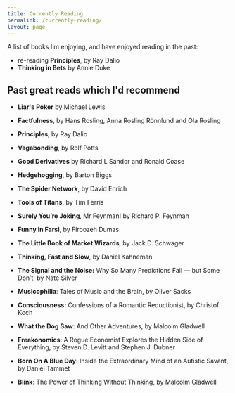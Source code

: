 ```yaml
---
title: Currently Reading
permalink: /currently-reading/
layout: page
---
```

A list of books I’m enjoying, and have enjoyed reading in the past:

  * re-reading **Principles**, by Ray Dalio 
  * **Thinking in Bets** by Annie Duke  

## Past great reads which I'd recommend 

  * **Liar's Poker** by Michael Lewis 

  * **Factfulness**, by Hans Rosling, Anna Rosling Rönnlund and Ola Rosling

  * **Principles**, by Ray Dalio  

  * **Vagabonding**, by Rolf Potts 

  * **Good Derivatives** by Richard L Sandor and Ronald Coase

  * **Hedgehogging**, by Barton Biggs 

  * **The Spider Network**, by David Enrich

  * **Tools of Titans**, by Tim Ferris 

  * **Surely You’re Joking**, Mr Feynman! by Richard P. Feynman   

  * **Funny in Farsi**, by Firoozeh Dumas 

  * **The Little Book of Market Wizards**, by Jack D. Schwager 

  * **Thinking, Fast and Slow**, by Daniel Kahneman  

  * **The Signal and the Noise:** Why So Many Predictions Fail — but Some Don’t,  by Nate Silver

  * **Musicophilia**: Tales of Music and the Brain,  by Oliver Sacks

  * **Consciousness:** Confessions of a Romantic Reductionist,  by Christof Koch

  * **What the Dog Saw**: And Other Adventures,  by Malcolm Gladwell

  * **Freakonomics**: A Rogue Economist Explores the Hidden Side of Everything, by Steven D. Levitt and Stephen J. Dubner

  * **Born On A Blue Day**: Inside the Extraordinary Mind of an Autistic Savant,  by Daniel Tammet

  * **Blink**: The Power of Thinking Without Thinking, by Malcolm Gladwell